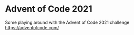 # Advent of Code 2021

Some playing around with the Advent of Code 2021 challenge 
<https://adventofcode.com/>

